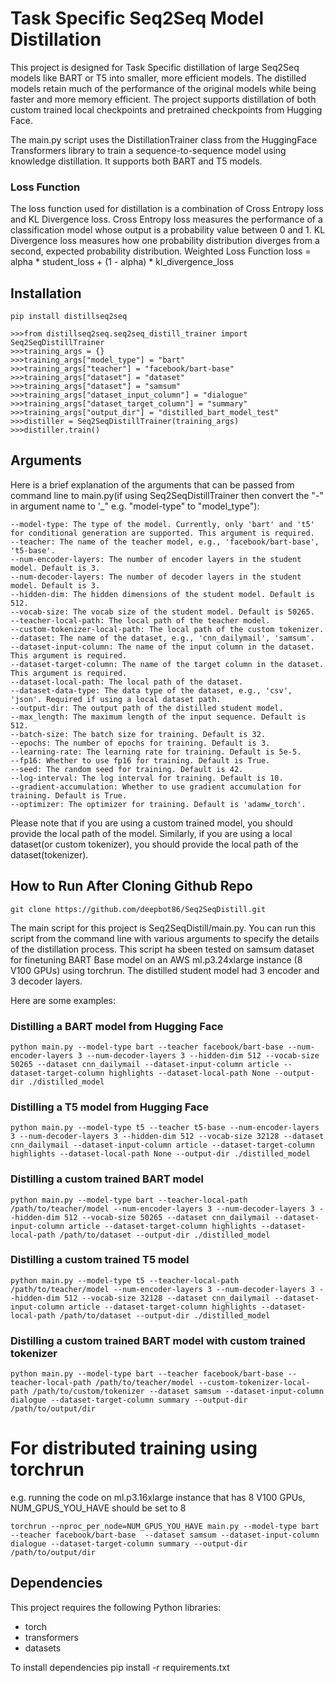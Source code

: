 # Task Specific Seq2Seq Model Distillation

This project is designed for Task Specific distillation of large Seq2Seq models like BART or T5 into smaller, more efficient models. The distilled models retain much of the performance of the original models while being faster and more memory efficient. The project supports distillation of both custom trained local checkpoints and pretrained checkpoints from Hugging Face.

The main.py script uses the DistillationTrainer class from the HuggingFace Transformers library to train a sequence-to-sequence model using knowledge distillation. It supports both BART and T5 models.

### Loss Function
The loss function used for distillation is a combination of Cross Entropy loss and KL Divergence loss. Cross Entropy loss measures the performance of a classification model whose output is a probability value between 0 and 1. KL Divergence loss measures how one probability distribution diverges from a second, expected probability distribution.
Weighted Loss Function 
    loss = alpha * student_loss + (1 - alpha) * kl_divergence_loss

## Installation

    pip install distillseq2seq

    >>>from distillseq2seq.seq2seq_distill_trainer import Seq2SeqDistillTrainer
    >>>training_args = {}
    >>>training_args["model_type"] = "bart"
    >>>training_args["teacher"] = "facebook/bart-base"
    >>>training_args["dataset"] = "dataset"
    >>>training_args["dataset"] = "samsum"
    >>>training_args["dataset_input_column"] = "dialogue"
    >>>training_args["dataset_target_column"] = "summary"
    >>>training_args["output_dir"] = "distilled_bart_model_test"
    >>>distiller = Seq2SeqDistillTrainer(training_args)
    >>>distiller.train()

## Arguments

Here is a brief explanation of the arguments that can be passed from command line to main.py(if using Seq2SeqDistillTrainer then convert the "-" in argument name to '_" 
e.g. "model-type" to "model_type"):
    
    --model-type: The type of the model. Currently, only 'bart' and 't5' for conditional generation are supported. This argument is required.
    --teacher: The name of the teacher model, e.g., 'facebook/bart-base', 't5-base'.
    --num-encoder-layers: The number of encoder layers in the student model. Default is 3.
    --num-decoder-layers: The number of decoder layers in the student model. Default is 3.
    --hidden-dim: The hidden dimensions of the student model. Default is 512.
    --vocab-size: The vocab size of the student model. Default is 50265.
    --teacher-local-path: The local path of the teacher model.
    --custom-tokenizer-local-path: The local path of the custom tokenizer.
    --dataset: The name of the dataset, e.g., 'cnn_dailymail', 'samsum'.
    --dataset-input-column: The name of the input column in the dataset. This argument is required.
    --dataset-target-column: The name of the target column in the dataset. This argument is required.
    --dataset-local-path: The local path of the dataset.
    --dataset-data-type: The data type of the dataset, e.g., 'csv', 'json'. Required if using a local dataset path.
    --output-dir: The output path of the distilled student model.
    --max_length: The maximum length of the input sequence. Default is 512.
    --batch-size: The batch size for training. Default is 32.
    --epochs: The number of epochs for training. Default is 3.
    --learning-rate: The learning rate for training. Default is 5e-5.
    --fp16: Whether to use fp16 for training. Default is True.
    --seed: The random seed for training. Default is 42.
    --log-interval: The log interval for training. Default is 10.
    --gradient-accumulation: Whether to use gradient accumulation for training. Default is True.
    --optimizer: The optimizer for training. Default is 'adamw_torch'.
    

Please note that if you are using a custom trained model, you should provide the local path of the model. Similarly, if you are using a local dataset(or custom tokenizer), you should provide the local path of the dataset(tokenizer). 

## How to Run After Cloning Github Repo
    
    git clone https://github.com/deepbot86/Seq2SeqDistill.git

The main script for this project is Seq2SeqDistill/main.py. You can run this script from the command line with various arguments to specify the details of the distillation process. This script ha sbeen tested on samsum dataset for finetuning BART Base model on an AWS ml.p3.24xlarge instance (8 V100 GPUs) using torchrun. The distilled student model had 3 encoder and 3 decoder layers.  

Here are some examples:

### Distilling a BART model from Hugging Face
    python main.py --model-type bart --teacher facebook/bart-base --num-encoder-layers 3 --num-decoder-layers 3 --hidden-dim 512 --vocab-size 50265 --dataset cnn_dailymail --dataset-input-column article --dataset-target-column highlights --dataset-local-path None --output-dir ./distilled_model

### Distilling a T5 model from Hugging Face
    python main.py --model-type t5 --teacher t5-base --num-encoder-layers 3 --num-decoder-layers 3 --hidden-dim 512 --vocab-size 32128 --dataset cnn_dailymail --dataset-input-column article --dataset-target-column highlights --dataset-local-path None --output-dir ./distilled_model

### Distilling a custom trained BART model

    python main.py --model-type bart --teacher-local-path /path/to/teacher/model --num-encoder-layers 3 --num-decoder-layers 3 --hidden-dim 512 --vocab-size 50265 --dataset cnn_dailymail --dataset-input-column article --dataset-target-column highlights --dataset-local-path /path/to/dataset --output-dir ./distilled_model

### Distilling a custom trained T5 model

    python main.py --model-type t5 --teacher-local-path /path/to/teacher/model --num-encoder-layers 3 --num-decoder-layers 3 --hidden-dim 512 --vocab-size 32128 --dataset cnn_dailymail --dataset-input-column article --dataset-target-column highlights --dataset-local-path /path/to/dataset --output-dir ./distilled_model

### Distilling a custom trained BART model with custom trained tokenizer
    python main.py --model-type bart --teacher facebook/bart-base --teacher-local-path /path/to/teacher/model --custom-tokenizer-local-path /path/to/custom/tokenizer --dataset samsum --dataset-input-column dialogue --dataset-target-column summary --output-dir /path/to/output/dir


# For distributed training using torchrun 
e.g. running the code on ml.p3.16xlarge instance that has 8 V100 GPUs, NUM_GPUS_YOU_HAVE should be set to 8
    
    torchrun --nproc_per_node=NUM_GPUS_YOU_HAVE main.py --model-type bart --teacher facebook/bart-base  --dataset samsum --dataset-input-column dialogue --dataset-target-column summary --output-dir /path/to/output/dir

## Dependencies

This project requires the following Python libraries:

- torch
- transformers
- datasets

To install dependencies 
    pip install -r requirements.txt


